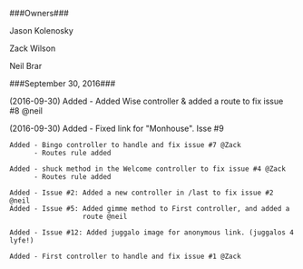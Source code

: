 ###Owners###

Jason Kolenosky

Zack Wilson

Neil Brar

###September 30, 2016###

(2016-09-30)
     Added - Added Wise controller & added a route to fix issue #8 @neil

(2016-09-30)
    Added - Fixed link for "Monhouse". Isse #9

    Added - Bingo controller to handle and fix issue #7 @Zack
          - Routes rule added 

    Added - shuck method in the Welcome controller to fix issue #4 @Zack
          - Routes rule added

    Added - Issue #2: Added a new controller in /last to fix issue #2 @neil
    Added - Issue #5: Added gimme method to First controller, and added a 
                      route @neil 

    Added - Issue #12: Added juggalo image for anonymous link. (juggalos 4 lyfe!)

    Added - First controller to handle and fix issue #1 @Zack
